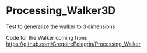 # Processing_Walker3D
Test to generalize the walker to 3 dimensions

Code for the Walker coming from: https://github.com/GregoirePelegrin/Processing_Walker
